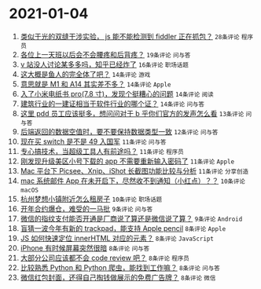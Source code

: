 # 2021-01-04

1. [类似于光的双缝干涉实验， js 能不能检测到 fiddler 正在抓包？](https://www.v2ex.com/t/741356) `28条评论` `程序员`
1. [各位上一天班以后会不会腰疼和后背疼？](https://www.v2ex.com/t/741348) `19条评论` `问与答`
1. [v 站没人讨论某多多吗，知乎已经炸了](https://www.v2ex.com/t/741417) `16条评论` `职场话题`
1. [这大概是鱼人的完全体了吧？](https://www.v2ex.com/t/741370) `14条评论` `游戏`
1. [意思就是 M1 和 A14 其实差不多？](https://www.v2ex.com/t/741359) `14条评论` `Apple`
1. [入了小米电纸书 pro(7.8 寸)，发现个挺糟心的问题](https://www.v2ex.com/t/741352) `14条评论` `阅读`
1. [建筑行业的一建证相当于软件行业的哪个证？](https://www.v2ex.com/t/741349) `14条评论` `问与答`
1. [这里 pdd 员工应该挺多，想问问对于 b 乎你们官方的发声怎么看](https://www.v2ex.com/t/741412) `13条评论` `问与答`
1. [后端返回的数据空值时，要不要保持数据类型一致](https://www.v2ex.com/t/741415) `12条评论` `问与答`
1. [现在买 switch 是不是 49 入国军](https://www.v2ex.com/t/741420) `11条评论` `问与答`
1. [专心搞技术，当超级工具人有前途吗？](https://www.v2ex.com/t/741397) `11条评论` `程序员`
1. [刚发现升级美区小号下载的 app 不需要重新输入密码了](https://www.v2ex.com/t/741357) `11条评论` `Apple`
1. [Mac 平台下 Picsee、Xnip、iShot 长截图功能比较与分析](https://www.v2ex.com/t/741354) `11条评论` `分享创造`
1. [mac 系统邮件 App 在未开启下，尽然收不到通知（小红点）？？](https://www.v2ex.com/t/741369) `10条评论` `macOS`
1. [杭州梦想小镇附近怎么租房子](https://www.v2ex.com/t/741368) `10条评论` `职场话题`
1. [开年合约爆仓，难受的一马批](https://www.v2ex.com/t/741436) `9条评论` `问与答`
1. [微信的指纹支付能否开通是厂商说了算还是微信说了算？](https://www.v2ex.com/t/741432) `9条评论` `Android`
1. [盲猜一波今年有新的 trackpad，能支持 Apple pencil](https://www.v2ex.com/t/741424) `8条评论` `Apple`
1. [JS 如何快速定位 innerHTML 对应的元素？](https://www.v2ex.com/t/741402) `8条评论` `JavaScript`
1. [iPhone 有时候屏幕突然很暗](https://www.v2ex.com/t/741401) `8条评论` `问与答`
1. [大部分公司应该都不会 code review 吧？](https://www.v2ex.com/t/741378) `8条评论` `程序员`
1. [比较熟悉 Python 和 Python 爬虫，能找到工作嘛？](https://www.v2ex.com/t/741372) `8条评论` `问与答`
1. [微信红包封面，还得自己掏钱做展示的免费广告牌？](https://www.v2ex.com/t/741371) `8条评论` `微信`
